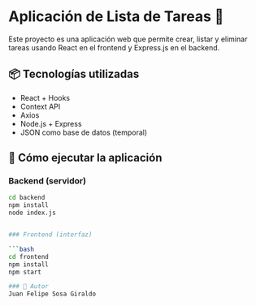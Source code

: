# Aplicación de Lista de Tareas 📝

Este proyecto es una aplicación web que permite crear, listar y eliminar tareas usando React en el frontend y Express.js en el backend.

## 📦 Tecnologías utilizadas

- React + Hooks
- Context API
- Axios
- Node.js + Express
- JSON como base de datos (temporal)

## 🚀 Cómo ejecutar la aplicación

### Backend (servidor)
```bash
cd backend
npm install
node index.js


### Frontend (interfaz)

```bash
cd frontend
npm install
npm start

### 👤 Autor
Juan Felipe Sosa Giraldo